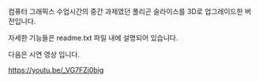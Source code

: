 
컴퓨터 그래픽스 수업시간의 중간 과제였던 폴리곤 슬라이스를 3D로 업그레이드한 버전입니다.

자세한 기능들은 readme.txt 파일 내에 설명되어 있습니다.

다음은 시연 영상 입니다.

https://youtu.be/_VG7FZi0big 
